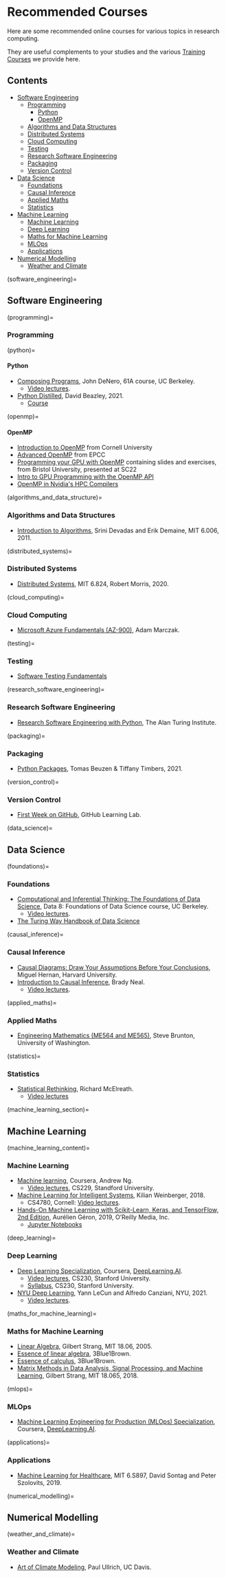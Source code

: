 # Recommended Courses

Here are some recommended online courses for various topics in research computing.

They are useful complements to your studies and the various [Training Courses](https://arc.leeds.ac.uk/training/) we provide here.

## Contents

- [Software Engineering](software_engineering)
    - [Programming](programming)
        - [Python](python)
        - [OpenMP](openmp)
    - [Algorithms and Data Structures](algorithms_and_data_structure)
    - [Distributed Systems](distributed_systems)
    - [Cloud Computing](cloud_computing)
    - [Testing](testing)
    - [Research Software Engineering](research_software_engineering)
    - [Packaging](packaging)
    - [Version Control](version_control)
- [Data Science](data_science)
    - [Foundations](foundations)
    - [Causal Inference](causal_inference)
    - [Applied Maths](applied_maths)
    - [Statistics](statistics)
- [Machine Learning](machine_learning_section)
    - [Machine Learning](machine_learning_content)
    - [Deep Learning](deep_learning)
    - [Maths for Machine Learning](maths_for_machine_learning)
    - [MLOps](mlops)
    - [Applications](applications)
- [Numerical Modelling](numerical_modelling)
    - [Weather and Climate](weather_and_climate)

(software_engineering)=
## Software Engineering

(programming)=
### Programming

(python)=
#### Python

- [Composing Programs](https://composingprograms.com/), John DeNero, 61A course, UC Berkeley.
    - [Video lectures](https://www.youtube.com/c/JohnDeNero/playlists).
- [Python Distilled](https://www.dabeaz.com/python-distilled/), David Beazley, 2021.
    - [Course](https://dabeaz-course.github.io/practical-python/)

(openmp)=
#### OpenMP
- [Introduction to OpenMP](https://cvw.cac.cornell.edu/OpenMP/) from Cornell University
- [Advanced OpenMP](https://www.archer2.ac.uk/training/courses/221129-advanced-openmp/) from EPCC
- [Programming your GPU with OpenMP](https://github.com/UoB-HPC/openmp-tutorial/) containing slides and exercises, from Bristol University, presented at SC22
- [Intro to GPU Programming with the OpenMP API](https://www.youtube.com/watch?v=uVcvecgdW7g)
- [OpenMP in Nvidia's HPC Compilers](https://www.openmp.org/wp-content/uploads/20210924-OpenMP-update-for-DOE.pdf)

(algorithms_and_data_structure)=
### Algorithms and Data Structures

- [Introduction to Algorithms](https://youtube.com/playlist?list=PLUl4u3cNGP61Oq3tWYp6V_F-5jb5L2iHb), Srini Devadas and Erik Demaine, MIT 6.006, 2011.

(distributed_systems)=
### Distributed Systems

- [Distributed Systems](https://www.youtube.com/playlist?list=PLrw6a1wE39_tb2fErI4-WkMbsvGQk9_UB), MIT 6.824, Robert Morris, 2020.

(cloud_computing)=
### Cloud Computing

- [Microsoft Azure Fundamentals (AZ-900)](https://www.youtube.com/playlist?list=PLGjZwEtPN7j-Q59JYso3L4_yoCjj2syrM), Adam Marczak.

(testing)=
### Testing

- [Software Testing Fundamentals](https://softwaretestingfundamentals.com/)

(research_software_engineering)=
### Research Software Engineering

- [Research Software Engineering with Python](https://alan-turing-institute.github.io/rse-course/html/index.html), The Alan Turing Institute.

(packaging)=
### Packaging

- [Python Packages](https://py-pkgs.org/), Tomas Beuzen & Tiffany Timbers, 2021.

(version_control)=
### Version Control

- [First Week on GitHub](https://lab.github.com/githubtraining/first-week-on-github), GitHub Learning Lab.

(data_science)=
## Data Science

(foundations)=
### Foundations

- [Computational and Inferential Thinking: The Foundations of Data Science](https://inferentialthinking.com/chapters/intro.html), Data 8: Foundations of Data Science course, UC Berkeley.
    - [Video lectures](https://www.youtube.com/playlist?list=PL3juAj0fqNsI4HLvMJFnZDDabxAExG0wv).
- [The Turing Way Handbook of Data Science](https://the-turing-way.netlify.app/welcome.html)

(causal_inference)=
### Causal Inference

- [Causal Diagrams: Draw Your Assumptions Before Your Conclusions](https://www.edx.org/course/causal-diagrams-draw-your-assumptions-before-your), Miguel Hernan, Harvard University.
- [Introduction to Causal Inference](https://www.bradyneal.com/causal-inference-course), Brady Neal.
    - [Video lectures](https://www.youtube.com/playlist?list=PLoazKTcS0RzZ1SUgeOgc6SWt51gfT80N0).

(applied_maths)=
### Applied Maths

- [Engineering Mathematics (ME564 and ME565)](https://www.youtube.com/playlist?list=PLMrJAkhIeNNR2W2sPWsYxfrxcASrUt_9j), Steve Brunton, University of Washington.

(statistics)=
### Statistics

- [Statistical Rethinking](https://xcelab.net/rm/statistical-rethinking/), Richard McElreath.
    - [Video lectures](https://www.youtube.com/playlist?list=PLDcUM9US4XdMROZ57-OIRtIK0aOynbgZN)

(machine_learning_section)=
## Machine Learning

(machine_learning_content)=
### Machine Learning

- [Machine learning](https://www.coursera.org/learn/machine-learning), Coursera, Andrew Ng.
    - [Video lectures](https://www.youtube.com/playlist?list=PLoROMvodv4rMiGQp3WXShtMGgzqpfVfbU), CS229, Standford University.
- [Machine Learning for Intelligent Systems](https://www.cs.cornell.edu/courses/cs4780/2018fa/lectures/), Kilian Weinberger, 2018.
    - CS4780, Cornell: [Video lectures](https://youtube.com/playlist?list=PLl8OlHZGYOQ7bkVbuRthEsaLr7bONzbXS).
- [Hands-On Machine Learning with Scikit-Learn, Keras, and TensorFlow, 2nd Edition](https://www.oreilly.com/library/view/hands-on-machine-learning/9781492032632/), Aurélien Géron, 2019, O’Reilly Media, Inc.
    - [Jupyter Notebooks](https://github.com/ageron/handson-ml2)

(deep_learning)=
### Deep Learning

- [Deep Learning Specialization](https://www.coursera.org/specializations/deep-learning), Coursera, [DeepLearning.AI](https://deeplearning.ai/).
    - [Video lectures](https://www.youtube.com/playlist?list=PLoROMvodv4rOABXSygHTsbvUz4G_YQhOb), CS230, Stanford University.
    - [Syllabus](https://cs230.stanford.edu/syllabus/), CS230, Stanford University.
- [NYU Deep Learning](https://atcold.github.io/NYU-DLSP21/), Yann LeCun and Alfredo Canziani, NYU, 2021.
    - [Video lectures](https://www.youtube.com/playlist?list=PLLHTzKZzVU9e6xUfG10TkTWApKSZCzuBI).

(maths_for_machine_learning)=
### Maths for Machine Learning

- [Linear Algebra](https://www.youtube.com/playlist?list=PLE7DDD91010BC51F8), Gilbert Strang, MIT 18.06, 2005.
- [Essence of linear algebra](https://www.youtube.com/playlist?list=PLZHQObOWTQDPD3MizzM2xVFitgF8hE_ab), 3Blue1Brown.
- [Essence of calculus](https://www.youtube.com/playlist?list=PLZHQObOWTQDMsr9K-rj53DwVRMYO3t5Yr), 3Blue1Brown.
- [Matrix Methods in Data Analysis, Signal Processing, and Machine Learning](https://www.youtube.com/playlist?list=PLUl4u3cNGP63oMNUHXqIUcrkS2PivhN3k), Gilbert Strang, MIT 18.065, 2018.

(mlops)=
### MLOps

- [Machine Learning Engineering for Production (MLOps) Specialization](https://www.coursera.org/specializations/machine-learning-engineering-for-production-mlops?utm_source=deeplearning-ai&utm_medium=institutions&utm_campaign=20210423-mlep-1-deeplearning-ai-institutions-dlai-website), Coursera, [DeepLearning.AI](https://deeplearning.ai/).

(applications)=
### Applications

- [Machine Learning for Healthcare](https://www.youtube.com/playlist?list=PLUl4u3cNGP60B0PQXVQyGNdCyCTDU1Q5j), MIT 6.S897, David Sontag and Peter Szolovits, 2019.

(numerical_modelling)=
## Numerical Modelling

(weather_and_climate)=
### Weather and Climate

- [Art of Climate Modeling](https://www.youtube.com/playlist?list=PL_cuIb7hx5lihu3Wq605u6kVGltXgEfDt), Paul Ullrich, UC Davis.
